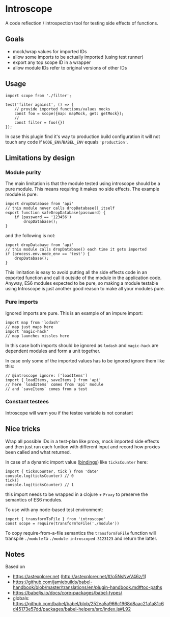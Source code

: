 # Introscope

A code reflection / introspection tool for testing side effects of functions.

## Goals

* mock/wrap values for imported IDs
* allow some imports to be actually imported (using test runner)
* export any top scope ID in a wrapper
* allow module IDs refer to original versions of other IDs

## Usage

    import scope from './filter';

    test('filter against', () => {
        // provide imported functions/values mocks
        const foo = scope({map: mapMock, get: getMock});
        //
        const filter = foo({})
    });

In case this plugin find it's way to production build configuration it will not touch any code if `NODE_ENV`/`BABEL_ENV` equals `'production'`.

## Limitations by design

### Module purity

The main limitation is that the module tested using introscope should be a pure module. This means requiring it makes no side effects. The example module is pure:

    import dropDatabase from 'api'
    // this module never calls dropDatabase() itself
    export function safeDropDatabase(password) {
        if (password == '123456')
            dropDatabase();
    }

and the following is not:

    import dropDatabase from 'api'
    // this module calls dropDatabase() each time it gets imported
    if (process.env.node_env == 'test') {
        dropDatabase();
    }

This limitation is easy to avoid putting all the side effects code in an exported function and call it outside of the module in the application code. Anyway, ES6 modules expected to be pure, so making a module testable using Introscope is just another good reason to make all your modules pure.

### Pure imports

Ignored imports are pure. This is an example of an impure import:

    import map from 'lodash'
    // map just maps here
    import 'magic-hack'
    // map launches missles here

In this case both imports should be ignored as `lodash` and `magic-hack` are dependent modules and form a unit together.

In case only some of the imported values has to be ignored ignore them like this:

    // @introscope ignore: ['loadItems']
    import { loadItems, saveItems } from 'api'
    // here `loadItems` comes from 'api' module
    // and `saveItems` comes from a test

### Constant testees

Introscope will warn you if the testee variable is not constant

## Nice tricks

Wrap all possible IDs in a test-plan like proxy, mock imported side effects and then just run each funtion with different input and record how proxies been called and what returned.

In case of a dynamic import value ([bindings](http://2ality.com/2015/07/es6-module-exports.html)) like `ticksCounter` here:

    import { ticksCounter, tick } from 'date'
    console.log(ticksCounter) // 0
    tick()
    console.log(ticksCounter) // 1

this import needs to be wrapped in a clojure + `Proxy` to preserve the semantics of ES6 modules.

To use with any node-based test environment:

    import { transformToFile } from 'introscope'
    const scope = require(transformToFile('./module'))

To copy require-from-a-file semantics the `transformToFile` function will transpile `./module` to `./module-introscoped-3123123` and return the latter.

## Notes

Based on

* https://astexplorer.net (http://astexplorer.net/#/o5NsNwV46z/1)
* https://github.com/jamiebuilds/babel-handbook/blob/master/translations/en/plugin-handbook.md#toc-paths
* https://babeljs.io/docs/core-packages/babel-types/
* globals: https://github.com/babel/babel/blob/252ea5a966c1968d8aac21a1a81c6d45173e57dd/packages/babel-helpers/src/index.js#L92
